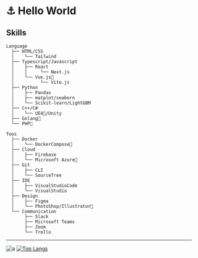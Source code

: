 <h1> ⚓️ Hello World</h1>


## Skills

```
Language
  ├── HTML/CSS
  │    └── Tailwind 
  ├── Typescript/Javascript
  │    ├── React
  │    │     └── Next.js
  │    └── Vue.js🔰
  │          └── Vite.js
  ├── Python
  │    ├── Pandas
  │    ├── matplot/seaborn
  │    └── Scikit-learn/LightGBM
  ├── C++/C#
  │    └── UE4🔰/Unity
  ├── Golang🔰
  └── PHP🔰
```

```
Toos
  ├── Docker
  │    └── DockerCompose🔰
  ├── Cloud
  │    ├── Firebase
  │    └── Microsoft Azure🔰
  ├── Git
  │    ├── CLI
  │    └── SourceTree 
  ├── IDE
  │    ├── VisualStudioCode
  │    └── VisualStudio
  ├── Design
  │    ├── Figma
  │    └── PhotoShop/Illustrator🔰
  └── Communication
       ├── Slack
       ├── Microsoft Teams
       ├── Zoom
       └── Trello
```

---  
  
![a](https://media.discordapp.net/attachments/718758474259103795/859858453156462612/tenor.gif) [![Top Langs](https://github-readme-stats.vercel.app/api/top-langs/?username=arisahyper&layout=compact&theme=radical)](https://github.com/arisahyper/github-readme-stats)



<!-- ![Anurag's GitHub stats](https://github-readme-stats.vercel.app/api?username=arisahyper&show_icons=true&theme=radical&hide=stars)　 -->
